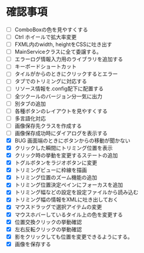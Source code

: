 # 確認事項
- [ ] ComboBoxの色を見やすくする
- [ ] Ctrl ホイールで拡大率変更
- [ ] FXML内のwidth, heightをCSSに吐き出す
- [ ] MainServiceクラスに全て委譲する。
- [ ] エラーログ情報入力用のライブラリを追加する
- [ ] キーボードショートカット
- [ ] タイルがからのときにクリックするとエラー
- [ ] タブでのトリミングに対応する
- [ ] リソース情報を.config配下に配置する
- [ ] 全ツクールのバージョン分一気に出力
- [ ] 別タブの追加
- [ ] 各種ボタンのレイアウトを見やすくする
- [ ] 多言語化対応
- [ ] 画像保存先クラスを作成する
- [ ] 画像保存成功時にダイアログを表示する
- [x] BUG 画面端のときにボタンからの移動が聞かない
- [x] クリックした瞬間にトリミング位置を表示
- [x] クリック時の挙動を変更するステートの追加
- [x] トグルボタンをラジオボタンに変更
- [x] トリミングビューに枠線を描画
- [x] トリミング位置のズーム機能の追加
- [x] トリミング位置決定ペインにフォーカスを追加
- [x] トリミング幅などの設定を設定ファイルから読み込む
- [x] トリミング幅の情報をXMLに吐き出しておく
- [x] マウスドラッグで選択アイテムの変更
- [x] マウスホバーしているタイル上の色を変更する
- [x] 位置交換クリックの挙動確認
- [x] 左右反転クリックの挙動確認
- [x] 影をクリックしても位置を変更できるようにする。
- [x] 画像を保存する